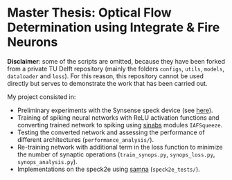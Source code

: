 # Master Thesis: Optical Flow Determination using Integrate & Fire Neurons
**Disclaimer**: some of the scripts are omitted, because they have been forked from a private TU Delft repository (mainly the folders `configs`, `utils`, `models`, `dataloader` and `loss`). 
For this reason, this repository cannot be used directly but serves to demonstrate the work that has been carried out.

My project consisted in:

- Preliminary experiments with the Synsense speck device (see [here](https://github.com/frabranca/master-thesis-preliminary)).
- Training of spiking neural networks with ReLU activation functions and converting trained network to spiking using [sinabs](https://sinabs.readthedocs.io/en/v2.0.0/) modules `IAFSqueeze`.
- Testing the converted network and assessing the performance of different architectures (`performance_analysis/`).
- Re-training network with additional term in the loss function to minimize the number of synaptic operations (`train_synops.py`, `synops_loss.py`, `synops_analysis.py`).
- Implementations on the speck2e using [samna](https://synsense-sys-int.gitlab.io/samna/) (`speck2e_tests/`).


